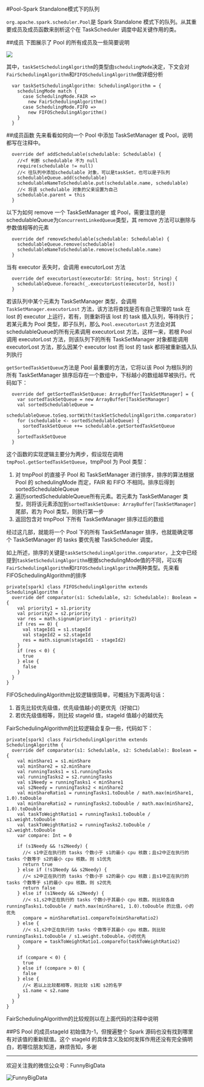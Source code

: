 #Pool-Spark Standalone模式下的队列

```org.apache.spark.scheduler.Pool```是 Spark Standalone 模式下的队列。从其重要成员及成员函数来剖析这个在 TaskScheduler 调度中起关键作用的类。

##成员
下图展示了 Pool 的所有成员及一些简要说明


![](http://upload-images.jianshu.io/upload_images/204749-fd1634c486cdc591.jpg?imageMogr2/auto-orient/strip%7CimageView2/2/w/1240)

其中，```taskSetSchedulingAlgorithm```的类型由```schedulingMode```决定，下文会对```FairSchedulingAlgorithm```和```FIFOSchedulingAlgorithm```做详细分析

```
  var taskSetSchedulingAlgorithm: SchedulingAlgorithm = {
    schedulingMode match {
      case SchedulingMode.FAIR =>
        new FairSchedulingAlgorithm()
      case SchedulingMode.FIFO =>
        new FIFOSchedulingAlgorithm()
    }
  }
```

##成员函数
先来看看如何向一个 Pool 中添加 TaskSetManager 或 Pool，说明都写在注释中。

```
  override def addSchedulable(schedulable: Schedulable) {
  	//<f 判断 schedulable 不为 null
    require(schedulable != null)
    //< 往队列中添加schedulable 对象，可以是taskSet，也可以是子队列
    schedulableQueue.add(schedulable)
    schedulableNameToSchedulable.put(schedulable.name, schedulable)
    //< 将该 schedulable 对象的父亲设置为自己
    schedulable.parent = this
  }
```

以下为如何 remove 一个 TaskSetManager 或 Pool，需要注意的是schedulableQueue为```ConcurrentLinkedQueue```类型，其 remove 方法可以删除与参数值相等的元素

```
  override def removeSchedulable(schedulable: Schedulable) {
    schedulableQueue.remove(schedulable)
    schedulableNameToSchedulable.remove(schedulable.name)
  }
```

当有 executor 丢失时，会调用 executorLost 方法

```
  override def executorLost(executorId: String, host: String) {
    schedulableQueue.foreach(_.executorLost(executorId, host))
  }
```

若该队列中某个元素为 TaskSetManager 类型，会调用 ```TaskSetManager.executorLost``` 方法，该方法将查找是否有自己管理的 task 在 lost 的 executor 上运行，若有，则重新将该 lost 的 task 插入队列，等待执行；若某元素为 Pool 类型，即子队列，那么 ```Pool.executorLost``` 方法会对其schedulableQueue的所有元素调用 executorLost 方法，这样一来，若根 Pool 调用 executorLost 方法，则该队列下的所有 TaskSetManager 对象都能调用 executorLost 方法，那么因某个 executor lost 而 lost 的 task 都将被重新插入队列执行

```getSortedTaskSetQueue```方法是 Pool 最重要的方法，它将以该 Pool 为根队列的所有 TaskSetManager 排序后存在一个数组中，下标越小的数组越早被执行。代码如下：

```
  override def getSortedTaskSetQueue: ArrayBuffer[TaskSetManager] = {
    var sortedTaskSetQueue = new ArrayBuffer[TaskSetManager]
    val sortedSchedulableQueue =
      schedulableQueue.toSeq.sortWith(taskSetSchedulingAlgorithm.comparator)
    for (schedulable <- sortedSchedulableQueue) {
      sortedTaskSetQueue ++= schedulable.getSortedTaskSetQueue
    }
    sortedTaskSetQueue
  }
```

这个函数的实现逻辑主要分为两步，假设现在调用 ```tmpPool.getSortedTaskSetQueue```，tmpPool 为 Pool 类型：

1. 对 tmpPool 的直接子 Pool 和 TaskSetManager 进行排序，排序的算法根据Pool 的 schedulingMode 而定，FAIR 和 FIFO 不相同。排序后得到sortedSchedulableQueue
2. 遍历sortedSchedulableQueue所有元素。若元素为 TaskSetManager 类型，则将该元素添加到```sortedTaskSetQueue: ArrayBuffer[TaskSetManager]```尾部，若为 Pool 类型，则执行第一步
3. 返回包含对 tmpPool 下所有 TaskSetManager 排序过后的数组

经过这几部，就能将一个 Pool 下的所有 TaskSetManager 排序，也就能确定哪个 TaskSetManager 的 tasks 要优先被 TaskScheduler 调度。

如上所述，排序的关键是```taskSetSchedulingAlgorithm.comparator```，上文中已经提到```taskSetSchedulingAlgorithm```根据schedulingMode值的不同，可以有```FairSchedulingAlgorithm```和```FIFOSchedulingAlgorithm```两种类型。先来看
FIFOSchedulingAlgorithm的排序

```
private[spark] class FIFOSchedulingAlgorithm extends SchedulingAlgorithm {
  override def comparator(s1: Schedulable, s2: Schedulable): Boolean = {
    val priority1 = s1.priority
    val priority2 = s2.priority
    var res = math.signum(priority1 - priority2)
    if (res == 0) {
      val stageId1 = s1.stageId
      val stageId2 = s2.stageId
      res = math.signum(stageId1 - stageId2)
    }
    if (res < 0) {
      true
    } else {
      false
    }
  }
}
```

FIFOSchedulingAlgorithm比较逻辑很简单，可概括为下面两句话：

1. 首先比较优先级值，优先级值越小的更优先（好拗口）
2. 若优先级值相等，则比较 stageId 值，stageId 值越小的越优先

FairSchedulingAlgorithm的比较逻辑会复杂一些，代码如下：

```
private[spark] class FairSchedulingAlgorithm extends SchedulingAlgorithm {
  override def comparator(s1: Schedulable, s2: Schedulable): Boolean = {
    val minShare1 = s1.minShare
    val minShare2 = s2.minShare
    val runningTasks1 = s1.runningTasks
    val runningTasks2 = s2.runningTasks
    val s1Needy = runningTasks1 < minShare1
    val s2Needy = runningTasks2 < minShare2
    val minShareRatio1 = runningTasks1.toDouble / math.max(minShare1, 1.0).toDouble
    val minShareRatio2 = runningTasks2.toDouble / math.max(minShare2, 1.0).toDouble
    val taskToWeightRatio1 = runningTasks1.toDouble / s1.weight.toDouble
    val taskToWeightRatio2 = runningTasks2.toDouble / s2.weight.toDouble
    var compare: Int = 0

    if (s1Needy && !s2Needy) {
      //< s1中正在执行的 tasks 个数小于 s1的最小 cpu 核数；且s2中正在执行的 tasks 个数等于 s2的最小 cpu 核数。则 s1优先
      return true
    } else if (!s1Needy && s2Needy) {
      //< s2中正在执行的 tasks 个数小于 s2的最小 cpu 核数；且s1中正在执行的 tasks 个数等于 s1的最小 cpu 核数。则 s2优先
      return false
    } else if (s1Needy && s2Needy) {
      //< s1,s2中正在执行的 tasks 个数小于其最小 cpu 核数。则比较各自 runningTasks1.toDouble / math.max(minShare1, 1.0).toDouble 的比值，小的优先
      compare = minShareRatio1.compareTo(minShareRatio2)
    } else {
      //< s1,s2中正在执行的 tasks 个数等于其最小 cpu 核数。则比较runningTasks1.toDouble / s1.weight.toDouble，小的优先
      compare = taskToWeightRatio1.compareTo(taskToWeightRatio2)
    }

    if (compare < 0) {
      true
    } else if (compare > 0) {
      false
    } else {
      //< 若以上比较都相等，则比较 s1和 s2的名字
      s1.name < s2.name
    }
  }
}
```

FairSchedulingAlgorithm的比较规则以在上面代码的注释中说明

##PS
Pool 的成员stageId 初始值为-1，但搜遍整个 Spark 源码也没有找到哪里有对该值的重新赋值。这个 stageId 的具体含义及如何发挥作用还没有完全搞明白，若哪位朋友知道，麻烦告知，多谢

---

欢迎关注我的微信公众号：FunnyBigData

![FunnyBigData](http://upload-images.jianshu.io/upload_images/204749-2f217e5d38fc1bcb.jpg?imageMogr2/auto-orient/strip%7CimageView2/2/w/1240)
